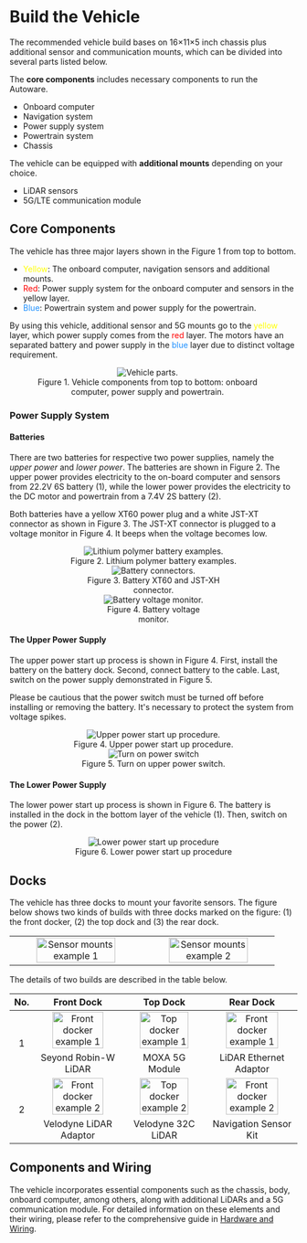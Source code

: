 # Build the Vehicle

The recommended vehicle build bases on 16×11×5 inch chassis plus
additional sensor and communication mounts, which can be divided into
several parts listed below.

The **core components** includes necessary components to run the
Autoware.

- Onboard computer
- Navigation system
- Power supply system
- Powertrain system
- Chassis

The vehicle can be equipped with **additional mounts** depending on
your choice.

- LiDAR sensors
- 5G/LTE communication module


## Core Components

The vehicle has three major layers shown in the Figure 1 from top to
bottom.

- <span style="color: Yellow">Yellow</span>: The onboard computer,
  navigation sensors and additional mounts.
- <span style="color: Red">Red</span>: Power supply system for the
  onboard computer and sensors in the yellow layer.
- <span style="color: DodgerBlue">Blue</span>: Powertrain system and
  power supply for the powertrain.

By using this vehicle, additional sensor and 5G mounts go to the <span
style="color: Yellow">yellow</span> layer, which power supply comes
from the <span style="color: Red">red</span> layer. The motors have an
separated battery and power supply in the <span style="color:
DodgerBlue">blue</span> layer due to distinct voltage requirement.

<figure style="width: 80%; text-align: center;">
	<img src="./figures/vehicle_parts.jpg" alt="Vehicle parts.">
	<figcaption>Figure 1. Vehicle components from top to bottom: onboard computer, power supply and powertrain.</figcaption>
</figure>

### Power Supply System

#### Batteries

There are two batteries for respective two power supplies, namely the
*upper power* and *lower power*. The batteries are shown in Figure 2.
The upper power provides electricity to the on-board computer and
sensors from 22.2V 6S battery (1), while the lower power provides the
electricity to the DC motor and powertrain from a 7.4V 2S battery (2).

Both batteries have a yellow XT60 power plug and a white JST-XT
connector as shown in Figure 3. The JST-XT connector is plugged to a
voltage monitor in Figure 4. It beeps when the voltage becomes low.

<figure style="width: 80%; text-align: center; margin: auto;">
	<img src="./figures/lipo_batteries.webp" alt="Lithium polymer battery examples.">
	<figcaption>Figure 2. Lithium polymer battery examples.</figcaption>
</figure>

<figure style="width: 50%; text-align: center; margin: auto;">
	<img src="./figures/battery_connectors.webp" alt="Battery connectors.">
	<figcaption>Figure 3. Battery XT60 and JST-XH connector.</figcaption>
</figure>

<figure style="width: 40%; text-align: center; margin: auto;">
	<img src="./figures/voltage_monitor.webp" alt="Battery voltage monitor.">
	<figcaption>Figure 4. Battery voltage monitor.</figcaption>
</figure>

#### The Upper Power Supply

The upper power start up process is shown in Figure 4. First, install
the battery on the battery dock. Second, connect battery to the cable.
Last, switch on the power supply demonstrated in Figure 5.

Please be cautious that the power switch must be turned off before
installing or removing the battery. It's necessary to protect the
system from voltage spikes.

<figure style="width: 80%; text-align: center; margin: auto;">
	<img src="./figures/battery_installation_steps.jpg" alt="Upper power start up procedure.">
	<figcaption>Figure 4. Upper power start up procedure.</figcaption>
</figure>


<figure style="width: 80%; text-align: center; margin: auto;">
	<img src="./figures/upper_power_switch_with_arrow.jpg" alt="Turn on power switch">
	<figcaption>Figure 5. Turn on upper power switch.</figcaption>
</figure>

#### The Lower Power Supply

The lower power start up process is shown in Figure 6. The battery is
installed in the dock in the bottom layer of the vehicle (1). Then,
switch on the power (2).

<figure style="width: 60%; text-align: center; margin: auto;">
	<img src="./figures/lower_power_installation.webp" alt="Lower power start up procedure">
	<figcaption>Figure 6. Lower power start up procedure</figcaption>
</figure>


## Docks

The vehicle has three docks to mount your favorite sensors. The figure
below shows two kinds of builds with three docks marked on the figure:
(1) the front docker, (2) the top dock and (3) the rear dock.

<table align="center" border="0">
  <tbody>
    <tr>
      <td align="center" valign="bottom">
        <img src="figures/sensor_mounts-1.webp" alt="Sensor mounts example 1" width="80%"/>
      </td>
      <td align="center" valign="bottom">
        <img src="figures/sensor_mounts-2.webp" alt="Sensor mounts example 2" width="80%"/>
      </td>
    </tr>
  </tbody>
</table>

The details of two builds are described in the table below.

<table align="center" border="0">
  <thead>
    <tr>
      <th align="center">No.</td>
      <th align="center">Front Dock</td>
      <th align="center">Top Dock</td>
      <th align="center">Rear Dock</td>
    </tr>
  </thead>
  <tbody>
    <tr>
      <td align="center" valign="middle" rowspan="2">1</td>
      <td align="center" valign="bottom">
        <img src="figures/front_dock-1.webp" alt="Front docker example 1" width="80%"/>
      </td>
      <td align="center" valign="bottom">
        <img src="figures/top_dock-1.webp" alt="Top docker example 1" width="80%"/>
      </td>
      <td align="center" valign="bottom">
        <img src="figures/rear_dock-1.webp" alt="Front docker example 1" width="80%"/>
      </td>
    </tr>
    <tr>
      <td align="center">Seyond Robin-W LiDAR</td>
      <td align="center">MOXA 5G Module</td>
      <td align="center">LiDAR Ethernet Adaptor</td>
    </tr>
    <tr>
      <td align="center" valign="middle" rowspan="2">2</td>
      <td align="center" valign="bottom">
        <img src="figures/front_dock-2.webp" alt="Front docker example 2" width="80%"/>
      </td>
      <td align="center" valign="bottom">
        <img src="figures/top_dock-2.webp" alt="Top docker example 2" width="80%"/>
      </td>
      <td align="center" valign="bottom">
        <img src="figures/rear_dock-2.webp" alt="Front docker example 2" width="80%"/>
      </td>
    </tr>
    <tr>
      <td align="center">Velodyne LiDAR Adaptor</td>
      <td align="center">Velodyne 32C LiDAR</td>
      <td align="center">Navigation Sensor Kit</td>
    </tr>
  </tbody>
</table>

## Components and Wiring

The vehicle incorporates essential components such as the chassis,
body, onboard computer, among others, along with additional LiDARs and
a 5G communication module. For detailed information on these elements
and their wiring, please refer to the comprehensive guide in [Hardware
and Wiring](hardware_and_wiring.md).
